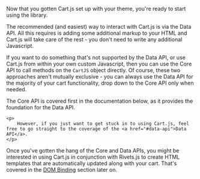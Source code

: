 Now that you gotten Cart.js set up with your theme, you're ready to start using the library.

The recommended (and easiest) way to interact with Cart.js is via the Data API.
All this requires is adding some additional markup to your HTML and Cart.js will take care of the rest - you don't need to write any additional Javascript.

If you want to do something that's not supported by the Data API, or use Cart.js from within your own custom Javascript, then you can use the Core API to call methods on the `CartJS` object directly.
Of course, these two approaches aren't mutually exclusive - you can always use the Data API for the majority of your cart functionality, drop down to the Core API only when needed.

<div class="callout callout-success">
    <p>
        The Core API is covered first in the documentation below, as it provides the foundation for the Data API.
    </p>

    <p>
        However, if you just want to get stuck in to using Cart.js, feel free to go straight to the coverage of the <a href="#data-api">Data API</a>.
    </p>
</div>

Once you've gotten the hang of the Core and Data APIs, you might be interested in using Cart.js in conjunction with Rivets.js to create HTML templates that are automatically updated along with your cart.
That's covered in the [DOM Binding][] section later on.

[DOM Binding]: #dom-binding
